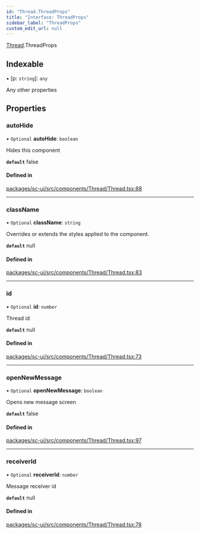 ```yaml
---
id: "Thread.ThreadProps"
title: "Interface: ThreadProps"
sidebar_label: "ThreadProps"
custom_edit_url: null
---
```


[Thread](../modules/Thread).ThreadProps

## Indexable

▪ [p: `string`]: `any`

Any other properties

## Properties

### autoHide

• `Optional` **autoHide**: `boolean`

Hides this component

**`default`** false

#### Defined in

[packages/sc-ui/src/components/Thread/Thread.tsx:88](https://github.com/selfcommunity/community-ui/blob/0c5b0c7/packages/sc-ui/src/components/Thread/Thread.tsx#L88)

___

### className

• `Optional` **className**: `string`

Overrides or extends the styles applied to the component.

**`default`** null

#### Defined in

[packages/sc-ui/src/components/Thread/Thread.tsx:83](https://github.com/selfcommunity/community-ui/blob/0c5b0c7/packages/sc-ui/src/components/Thread/Thread.tsx#L83)

___

### id

• `Optional` **id**: `number`

Thread id

**`default`** null

#### Defined in

[packages/sc-ui/src/components/Thread/Thread.tsx:73](https://github.com/selfcommunity/community-ui/blob/0c5b0c7/packages/sc-ui/src/components/Thread/Thread.tsx#L73)

___

### openNewMessage

• `Optional` **openNewMessage**: `boolean`

Opens new message screen

**`default`** false

#### Defined in

[packages/sc-ui/src/components/Thread/Thread.tsx:97](https://github.com/selfcommunity/community-ui/blob/0c5b0c7/packages/sc-ui/src/components/Thread/Thread.tsx#L97)

___

### receiverId

• `Optional` **receiverId**: `number`

Message receiver id

**`default`** null

#### Defined in

[packages/sc-ui/src/components/Thread/Thread.tsx:78](https://github.com/selfcommunity/community-ui/blob/0c5b0c7/packages/sc-ui/src/components/Thread/Thread.tsx#L78)
